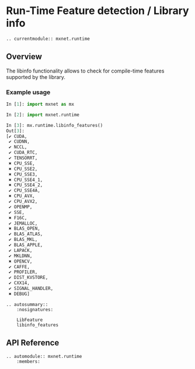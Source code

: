 # Run-Time Feature detection / Library info

```eval_rst
.. currentmodule:: mxnet.runtime
```

## Overview

The libinfo functionality allows to check for compile-time features supported by the library.

### Example usage

```python
In [1]: import mxnet as mx

In [2]: import mxnet.runtime

In [3]: mx.runtime.libinfo_features()
Out[3]:
[✔ CUDA,
 ✔ CUDNN,
 ✔ NCCL,
 ✔ CUDA_RTC,
 ✔ TENSORRT,
 ✖ CPU_SSE,
 ✖ CPU_SSE2,
 ✖ CPU_SSE3,
 ✖ CPU_SSE4_1,
 ✖ CPU_SSE4_2,
 ✔ CPU_SSE4A,
 ✖ CPU_AVX,
 ✔ CPU_AVX2,
 ✔ OPENMP,
 ✔ SSE,
 ✖ F16C,
 ✔ JEMALLOC,
 ✖ BLAS_OPEN,
 ✔ BLAS_ATLAS,
 ✔ BLAS_MKL,
 ✔ BLAS_APPLE,
 ✔ LAPACK,
 ✔ MKLDNN,
 ✖ OPENCV,
 ✔ CAFFE,
 ✔ PROFILER,
 ✔ DIST_KVSTORE,
 ✔ CXX14,
 ✔ SIGNAL_HANDLER,
 ✖ DEBUG]
```


```eval_rst
.. autosummary::
    :nosignatures:

    LibFeature
    libinfo_features
```

## API Reference

<script type="text/javascript" src='../../../_static/js/auto_module_index.js'></script>

```eval_rst
.. automodule:: mxnet.runtime
    :members:
```

<script>auto_index("api-reference");</script>
